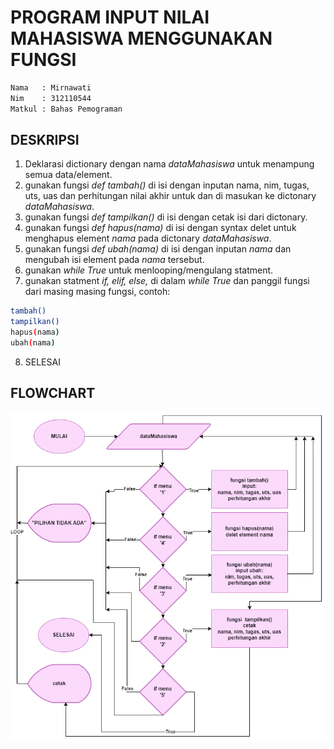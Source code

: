 # **PROGRAM INPUT NILAI MAHASISWA MENGGUNAKAN FUNGSI**

```sh
Nama   : Mirnawati
Nim    : 312110544
Matkul : Bahas Pemograman
```

## **DESKRIPSI**

1. Deklarasi dictionary dengan nama _dataMahasiswa_ untuk menampung semua data/element.
2. gunakan fungsi _def tambah()_ di isi dengan inputan nama, nim, tugas, uts, uas dan perhitungan nilai akhir untuk dan di masukan ke dictonary _dataMahasiswa_.
3. gunakan fungsi _def tampilkan()_ di isi dengan cetak isi dari dictonary.
4. gunakan fungsi _def hapus(nama)_ di isi dengan syntax delet untuk menghapus element _nama_ pada dictonary _dataMahasiswa_.
5. gunakan fungsi _def ubah(nama)_ di isi dengan inputan _nama_ dan mengubah isi element pada _nama_ tersebut.
6. gunakan _while True_ untuk menlooping/mengulang statment.
7. gunakan statment _if, elif, else,_ di dalam _while True_ dan panggil fungsi dari masing masing fungsi, contoh:
```sh
tambah()
tampilkan()
hapus(nama)
ubah(nama)
```
8. SELESAI
## **FLOWCHART**
![mirna](png/flowchart.png)

